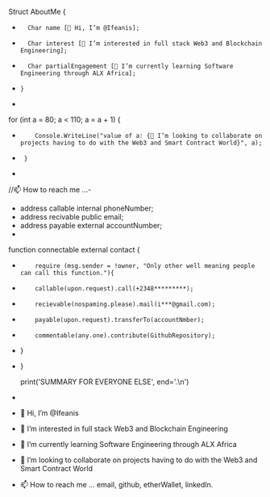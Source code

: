  Struct AboutMe {
-       Char name [👋 Hi, I’m @Ifeanis];
-       Char interest [👀 I’m interested in full stack Web3 and Blockchain Engineering];
-       Char partialEngagement [🌱 I’m currently learning Software Engineering through ALX Africa];
-     }
-
 for (int a = 80; a < 110; a = a + 1) {
-         Console.WriteLine("value of a: {💞️ I’m looking to collaborate on projects having to do with the Web3 and Smart Contract World}", a);
-      }
-
 //📫 How to reach me ...-   
- address callable internal phoneNumber;
- address recivable public<internal please> email;
- address payable external<internal please> accountNumber;
-
 function connectable external contact {
-         require (msg.sender = !owner, "Only other well meaning people can call this function."){
-         callable(upon.request).call(+2348*********);
-         recievable(nospaming.please).mail(i***@gmail.com);
-         payable(upon.request).transferTo(accountNmber);
-         commentable(any.one).contribute(GithubRepository);
-  }
- }

  print('SUMMARY FOR EVERYONE ELSE', end='.\n')
- 
- 👋 Hi, I’m @Ifeanis
- 👀 I’m interested in full stack Web3 and Blockchain Engineering
- 🌱 I’m currently learning Software Engineering through ALX Africa
- 💞️ I’m looking to collaborate on projects having to do with the Web3 and Smart Contract World
- 📫 How to reach me ... email, github, etherWallet, linkedIn.
  
 <!---
Ifeanis/Ifeanis is a ✨ special ✨ repository because its `README.md` (this file) appears on your GitHub profile.
You can click the Preview link to take a look at your changes.
--->
